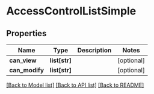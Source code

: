 # AccessControlListSimple

## Properties
Name | Type | Description | Notes
------------ | ------------- | ------------- | -------------
**can_view** | **list[str]** |  | [optional] 
**can_modify** | **list[str]** |  | [optional] 

[[Back to Model list]](../README.md#documentation-for-models) [[Back to API list]](../README.md#documentation-for-api-endpoints) [[Back to README]](../README.md)


